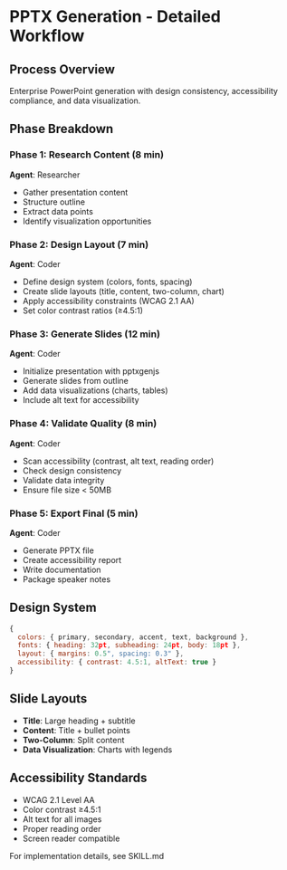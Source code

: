 # PPTX Generation - Detailed Workflow

## Process Overview

Enterprise PowerPoint generation with design consistency, accessibility compliance, and data visualization.

## Phase Breakdown

### Phase 1: Research Content (8 min)
**Agent**: Researcher
- Gather presentation content
- Structure outline
- Extract data points
- Identify visualization opportunities

### Phase 2: Design Layout (7 min)
**Agent**: Coder
- Define design system (colors, fonts, spacing)
- Create slide layouts (title, content, two-column, chart)
- Apply accessibility constraints (WCAG 2.1 AA)
- Set color contrast ratios (≥4.5:1)

### Phase 3: Generate Slides (12 min)
**Agent**: Coder
- Initialize presentation with pptxgenjs
- Generate slides from outline
- Add data visualizations (charts, tables)
- Include alt text for accessibility

### Phase 4: Validate Quality (8 min)
**Agent**: Coder
- Scan accessibility (contrast, alt text, reading order)
- Check design consistency
- Validate data integrity
- Ensure file size < 50MB

### Phase 5: Export Final (5 min)
**Agent**: Coder
- Generate PPTX file
- Create accessibility report
- Write documentation
- Package speaker notes

## Design System

```javascript
{
  colors: { primary, secondary, accent, text, background },
  fonts: { heading: 32pt, subheading: 24pt, body: 18pt },
  layout: { margins: 0.5", spacing: 0.3" },
  accessibility: { contrast: 4.5:1, altText: true }
}
```

## Slide Layouts

- **Title**: Large heading + subtitle
- **Content**: Title + bullet points
- **Two-Column**: Split content
- **Data Visualization**: Charts with legends

## Accessibility Standards

- WCAG 2.1 Level AA
- Color contrast ≥4.5:1
- Alt text for all images
- Proper reading order
- Screen reader compatible

For implementation details, see SKILL.md
